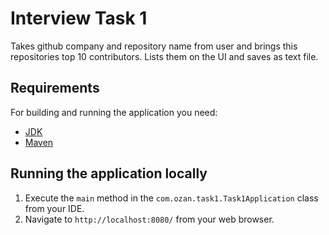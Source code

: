 # Interview Task 1
Takes github company and repository name from user and brings this repositories top 10 contributors. Lists them on the UI and saves as text file.

## Requirements

For building and running the application you need:

- [JDK](http://www.oracle.com/technetwork/java/javase/downloads/)
- [Maven](https://maven.apache.org)

## Running the application locally

1. Execute the `main` method in the `com.ozan.task1.Task1Application` class from your IDE.
2. Navigate to `http://localhost:8080/` from your web browser.

